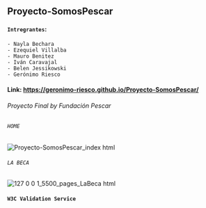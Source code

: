 ## Proyecto-SomosPescar

#### `Intregrantes`:
```
- Nayla Bechara
- Ezequiel Villalba
- Mauro Benitez
- Iván Caravajal
- Belen Jessikowski
- Gerónimo Riesco
```

#### Link: https://geronimo-riesco.github.io/Proyecto-SomosPescar/

###### Proyecto Final by Fundación Pescar

###### `HOME`
![Proyecto-SomosPescar_index html](https://user-images.githubusercontent.com/83089714/185829630-1701d29c-18f7-419a-aa56-7c5028bb9a65.png)

###### `LA BECA`
![127 0 0 1_5500_pages_LaBeca html](https://user-images.githubusercontent.com/83089714/184554242-3dc582cf-1411-4d2c-82cd-f80a82391d06.png)

#### `W3C Validation Service`
